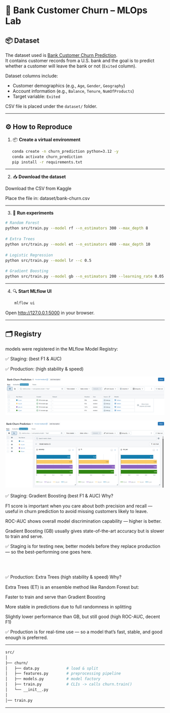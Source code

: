# 🔮 Bank Customer Churn – MLOps Lab

## 📦 Dataset
The dataset used is [Bank Customer Churn Prediction](https://www.kaggle.com/datasets/shantanudhakadd/bank-customer-churn-prediction/data).  
It contains customer records from a U.S. bank and the goal is to predict whether a customer will leave the bank or not (`Exited` column).

Dataset columns include:
- Customer demographics (e.g., `Age`, `Gender`, `Geography`)
- Account information (e.g., `Balance`, `Tenure`, `NumOfProducts`)
- Target variable: `Exited`

CSV file is placed under the `dataset/` folder.

---

## ⚙️ How to Reproduce

1. 📦 **Create a virtual environment**

```bash
   conda create -n churn_prediction python=3.12 -y
   conda activate churn_prediction
   pip install -r requirements.txt
```

---

2. 📥 **Download the dataset**

Download the CSV from Kaggle

Place the file in: dataset/bank-churn.csv

---

3. 🚀 **Run experiments**

```bash
# Random Forest
python src/train.py --model rf --n_estimators 300 --max_depth 8

# Extra Trees
python src/train.py --model et --n_estimators 400 --max_depth 10

# Logistic Regression
python src/train.py --model lr --c 0.5

# Gradient Boosting
python src/train.py --model gb --n_estimators 200 --learning_rate 0.05

```

---

4. 🔍 **Start MLflow UI**

```bash
    mlflow ui
```
Open http://127.0.0.1:5000 in your browser.

---

## 🗂️ Registry

models were registered in the MLflow Model Registry:

✅ Staging: (best F1 & AUC)

✅ Production: (high stability & speed)

![Registry Screenshot](lab1_1.png)

![Registry Screenshot](lab1.png)


✅ Staging: Gradient Boosting (best F1 & AUC)
Why?

F1 score is important when you care about both precision and recall — useful in churn prediction to avoid missing customers likely to leave.

ROC-AUC shows overall model discrimination capability — higher is better.

Gradient Boosting (GB) usually gives state-of-the-art accuracy but is slower to train and serve.

✅ Staging is for testing new, better models before they replace production — so the best-performing one goes here.

<br>
<br>

✅ Production: Extra Trees (high stability & speed)
Why?

Extra Trees (ET) is an ensemble method like Random Forest but:

Faster to train and serve than Gradient Boosting

More stable in predictions due to full randomness in splitting

Slightly lower performance than GB, but still good (high ROC-AUC, decent F1)

✅ Production is for real-time use — so a model that’s fast, stable, and good enough is preferred.

---

```bash
src/
│
├── churn/                 
│   ├── data.py            # load & split
│   ├── features.py        # preprocessing pipeline
│   ├── models.py          # model factory
│   ├── train.py           # CLIs -> calls churn.train()
│   └── __init__.py         
│   
│── train.py

```
---
